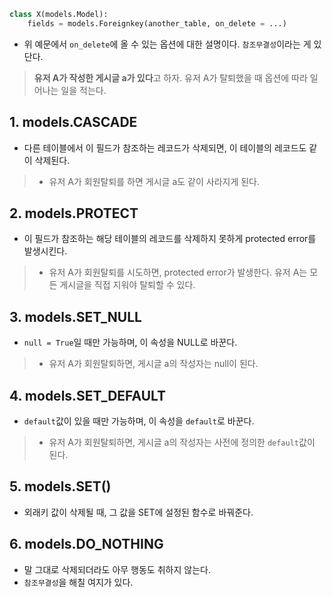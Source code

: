 ```python
class X(models.Model):
	fields = models.Foreignkey(another_table, on_delete = ...)
```

- 위 예문에서 `on_delete`에 올 수 있는 옵션에 대한 설명이다. `참조무결성`이라는 게 있단다.
> **유저 A가 작성한 게시글 a가 있다**고 하자.  유저 A가 탈퇴했을 때 옵션에 따라 일어나는 일을 적는다.
## 1. models.CASCADE
- 다른 테이블에서 이 필드가 참조하는 레코드가 삭제되면, 이 테이블의 레코드도 같이 삭제된다.
> - 유저 A가 회원탈퇴를 하면 게시글 a도 같이 사라지게 된다.


## 2. models.PROTECT
- 이 필드가 참조하는 해당 테이블의 레코드를 삭제하지 못하게 protected error를 발생시킨다.
> - 유저 A가 회원탈퇴를 시도하면, protected error가 발생한다. 유저 A는 모든 게시글을 직접 지워야 탈퇴할 수 있다.

## 3. models.SET_NULL
- `null = True`일 때만 가능하며, 이 속성을 NULL로 바꾼다.
> - 유저 A가 회원탈퇴하면, 게시글 a의 작성자는 null이 된다.

## 4. models.SET_DEFAULT
- `default`값이 있을 때만 가능하며, 이 속성을 `default`로 바꾼다.
> - 유저 A가 회원탈퇴하면, 게시글 a의 작성자는 사전에 정의한 `default`값이 된다.

## 5. models.SET()
- 외래키 값이 삭제될 때, 그 값을 SET에 설정된 함수로 바꿔준다.

## 6. models.DO_NOTHING
- 말 그대로 삭제되더라도 아무 행동도 취하지 않는다. 
- `참조무결성`을 해칠 여지가 있다.


